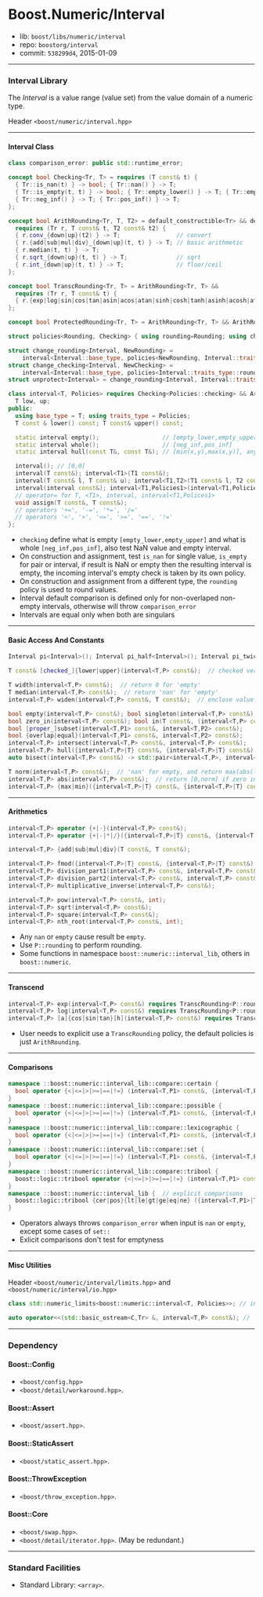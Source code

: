 # Boost.Numeric/Interval

* lib: `boost/libs/numeric/interval`
* repo: `boostorg/interval`
* commit: `538299d4`, 2015-01-09

------
### Interval Library

The *Interval* is a value range (value set) from the value domain of a numeric type.

Header `<boost/numeric/interval.hpp>`

------
#### Interval Class

```c++
class comparison_error: public std::runtime_error;

concept bool Checking<Tr, T> = requires (T const& t) {
  { Tr::is_nan(t) } -> bool; { Tr::nan() } -> T;
  { Tr::is_empty(t, t) } -> bool; { Tr::empty_lower() } -> T; { Tr::empty_upper() } -> T;
  { Tr::neg_inf() } -> T; { Tr::pos_inf() } -> T;
};

concept bool ArithRounding<Tr, T, T2> = default_constructible<Tr> && destructible<Tr> &&
  requires (Tr r, T const& t, T2 const& t2) {
  { r.conv_{down|up}(t2) } -> T;                // convert
  { r.{add|sub|mul|div}_{down|up}(t, t) } -> T; // basic arithmetic
  { r.median(t, t) } -> T;
  { r.sqrt_{down|up}(t, t) } -> T;              // sqrt
  { r.int_{down|up}(t, t) } -> T;               // floor/ceil
};

concept bool TranscRounding<Tr, T> = ArithRounding<Tr, T> &&
  requires (Tr r, T const& t) {
  { r.{exp|log|sin|cos|tan|asin|acos|atan|sinh|cosh|tanh|asinh|acosh|atanh}_{down|up}(t) } -> T;
};

concept bool ProtectedRounding<Tr, T> = ArithRounding<Tr, T> && ArithRounding<Tr::unprotected_rounding, T>;

struct policies<Rounding, Checking> { using rounding=Rounding; using checking = Checking; };

struct change_rounding<Interval, NewRounding> =
    interval<Interval::base_type, policies<NewRounding, Interval::traits_type::checking>;
struct change_checking<Interval, NewChecking> =
    interval<Interval::base_type, policies<Interval::traits_type::rounding, NewChecking>;
struct unprotect<Interval> = change_rounding<Interval, Interval::traits_type::rounding::unprotected_rounding>;

class interval<T, Policies> requires Checking<Policies::checking> && ArithRounding<Policies::rounding> {
  T low, up;
public:
  using base_type = T; using traits_type = Policies;
  T const & lower() const; T const& upper() const;

  static interval empty();                  // [empty_lower,empty_upper]
  static interval whole();                  // [neg_inf,pos_inf]
  static interval hull(const T&, const T&); // [min(x,y),max(x,y)], any NaN is excluded

  interval(); // [0,0]
  interval(T const&); interval<T1>(T1 const&);
  interval(T const& l, T const& u); interval<T1,T2>(T1 const& l, T2 const& u);  // empty if l > u
  interval(interval const&); interval<T1,Policies1>(interval<T1,Policies1> const&);
  // operator= for T, <T1>, interval, interval<T1,Polices1>
  void assign(T const&, T const&);
  // operators '+=', '-=', '*=', '/='
  // operators '<', '>', '<=', '>=', '==', '!='
};
```

* `checking` define what is empty `[empty_lower,empty_upper]` and what is whole `[neg_inf,pos_inf]`,
  also test NaN value and empty interval.
* On construction and assignment, test `is_nan` for single value, `is_empty` for pair or interval, if result is NaN or empty
  then the resulting interval is empty, the incoming interval's empty check is taken by its own policy.
* On construction and assignment from a different type, the `rounding` policy is used to round values.
* Interval default comparison is defined only for non-overlaped non-empty intervals, otherwise will throw `comparison_error`
* Intervals are equal only when both are singulars

------
#### Basic Access And Constants

```c++
Interval pi<Interval>(); Interval pi_half<Interval>(); Interval pi_twice<Interval>(); // PI constants

T const& [checked_]{lower|upper}(interval<T,P> const&);  // checked version return 'nan' for 'empty'

T width(interval<T,P> const&);  // return 0 for 'empty'
T median(interval<T,P> const&);  // return 'nan' for 'empty'
interval<T,P> widen(interval<T,P> const&, T const&);  // enclose value in interval, return 'empty' for 'empty'

bool empty(interval<T,P> const&); bool singleton(interval<T,P> const&);
bool zero_in(interval<T,P> const&); bool in(T const&, (interval<T,P> const&);
bool [proper_]subset(interval<T,P1> const&, interval<T,P2> const&);
bool {overlap|equal}(interval<T,P1> const&, interval<T,P2> const&);    // equal is range/set equal, not '=='
interval<T,P> intersect(interval<T,P> const&, interval<T,P> const&);
interval<T,P> hull({interval<T,P>|T} const&, {interval<T,P>|T} const&);         // union of sets
auto bisect(interval<T,P> const&) -> std::pair<interval<T,P>, interval<T,P>>;   // cut set

T norm(interval<T,P> const&);  // 'nan' for empty, and return max(abs(lower),abs(upper))
interval<T,P> abs(interval<T,P> const&);  // return [0,norm] if zero in range
interval<T,P> {max|min}({interval<T,P>|T} const&, {interval<T,P>|T} const&);    // range min/max
```

------
#### Arithmetics

```c++
interval<T,P> operator {+|-}(interval<T,P> const&);
interval<T,P> operator {+|-|*|/}({interval<T,P>|T} const&, {interval<T,P>|T} const&);

interval<T,P> {add|sub|mul|div}(T const&, T const&);

interval<T,P> fmod({interval<T,P>|T} const&, {interval<T,P>|T} const&);
interval<T,P> division_part1(interval<T,P> const&, interval<T,P> const&, bool&);
interval<T,P> division_part2(interval<T,P> const&, interval<T,P> const&, bool=true);
interval<T,P> multiplicative_inverse(interval<T,P> const&);

interval<T,P> pow(interval<T,P> const&, int);
interval<T,P> sqrt(interval<T,P> const&);
interval<T,P> square(interval<T,P> const&);
interval<T,P> nth_root(interval<T,P> const&, int);
```

* Any `nan` or `empty` cause result be `empty`.
* Use `P::rounding` to perform rounding.
* Some functions in namespace `boost::numeric::interval_lib`, others in `boost::numeric`.

------
#### Transcend

```c++
interval<T,P> exp(interval<T,P> const&) requires TranscRounding<P::rounding, T>;
interval<T,P> log(interval<T,P> const&) requires TranscRounding<P::rounding, T>;
interval<T,P> [a]{cos|sin|tan}[h](interval<T,P> const&) requires TranscRounding<P::rounding, T>;
```

* User needs to explicit use a `TranscRounding` policy, the default policies is just `ArithRounding`.

------
#### Comparisons

```c++
namespace ::boost::numeric::interval_lib::compare::certain {
  bool operator {<|<=|>|>=|==|!=} (interval<T,P1> const&, {interval<T,P2>|T} const&);
}
namespace ::boost::numeric::interval_lib::compare::possible {
  bool operator {<|<=|>|>=|==|!=} (interval<T,P1> const&, {interval<T,P2>|T} const&);
}
namespace ::boost::numeric::interval_lib::compare::lexicographic {
  bool operator {<|<=|>|>=|==|!=} (interval<T,P1> const&, {interval<T,P2>|T} const&);
}
namespace ::boost::numeric::interval_lib::compare::set {
  bool operator {<|<=|>|>=|==|!=} (interval<T,P1> const&, {interval<T,P2>|T} const&);
}
namespace ::boost::numeric::interval_lib::compare::tribool {
  boost::logic::tribool operator {<|<=|>|>=|==|!=} (interval<T,P1> const&, {interval<T,P2>|T} const&);
}
namespace ::boost::numeric::interval_lib {  // explicit comparisons
  boost::logic::tribool {cer|pos}{lt|le|gt|ge|eq|ne} ({interval<T,P1>|T} const&, {interval<T,P2>|T} const&);
}
```

* Operators always throws `comparison_error` when input is `nan` or `empty`, except some cases of `set::`
* Exlicit comparisons don't test for emptyness

------
#### Misc Utilities

Header `<boost/numeric/interval/limits.hpp>` and `<boost/numeric/interval/io.hpp>`

```c++
class std::numeric_limits<boost::numeric::interval<T, Policies>>; // infinity is whole, quiet_NaN is empty

auto operator<<(std::basic_ostream<C,Tr> &, interval<T,P> const&); // '[l,u]', empty is '[]'
```

------
### Dependency

#### Boost::Config

* `<boost/config.hpp>`
* `<boost/detail/workaround.hpp>`.

#### Boost::Assert

* `<boost/assert.hpp>`.

#### Boost::StaticAssert

* `<boost/static_assert.hpp>`.

#### Boost::ThrowException

* `<boost/throw_exception.hpp>`.

#### Boost::Core

* `<boost/swap.hpp>`.
* `<boost/detail/iterator.hpp>`. (May be redundant.)

------
### Standard Facilities

* Standard Library: `<array>`.
